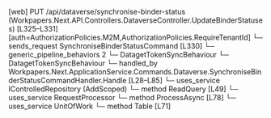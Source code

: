 [web] PUT /api/dataverse/synchronise-binder-status  (Workpapers.Next.API.Controllers.DataverseController.UpdateBinderStatuses)  [L325–L331] [auth=AuthorizationPolicies.M2M,AuthorizationPolicies.RequireTenantId]
  └─ sends_request SynchroniseBinderStatusCommand [L330]
    └─ generic_pipeline_behaviors 2
      └─ DatagetTokenSyncBehaviour
      └─ DatagetTokenSyncBehaviour
    └─ handled_by Workpapers.Next.ApplicationService.Commands.Dataverse.SynchroniseBinderStatusCommandHandler.Handle [L28–L85]
      └─ uses_service IControlledRepository<BinderStatus> (AddScoped)
        └─ method ReadQuery [L49]
      └─ uses_service RequestProcessor
        └─ method ProcessAsync [L78]
      └─ uses_service UnitOfWork
        └─ method Table [L71]

